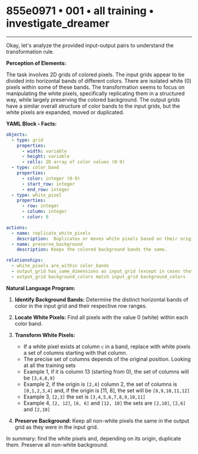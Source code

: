 # 855e0971 • 001 • all training • investigate_dreamer

---
Okay, let's analyze the provided input-output pairs to understand the transformation rule.

**Perception of Elements:**

The task involves 2D grids of colored pixels. The input grids appear to be divided into horizontal bands of different colors. There are isolated white (0) pixels within some of these bands. The transformation seems to focus on manipulating the white pixels, specifically replicating them in a structured way, while largely preserving the colored background. The output grids have a similar overall structure of color bands to the input grids, but the white pixels are expanded, moved or duplicated.

**YAML Block - Facts:**



```yaml
objects:
  - type: grid
    properties:
      - width: variable
      - height: variable
      - cells: 2D array of color values (0-9)
  - type: color_band
    properties:
      - color: integer (0-9)
      - start_row: integer
      - end_row: integer
  - type: white_pixel
    properties:
      - row: integer
      - column: integer
      - color: 0

actions:
  - name: replicate_white_pixels
    description:  Duplicates or moves white pixels based on their original position.
  - name: preserve_background
    description: Keeps the colored background bands the same.

relationships:
  - white_pixels are_within color_bands
  - output_grid has_same_dimensions as input_grid (except in cases that it doesn't)
  - output_grid background_colors match input_grid background_colors

```



**Natural Language Program:**

1. **Identify Background Bands:** Determine the distinct horizontal bands of color in the input grid and their respective row ranges.

2. **Locate White Pixels:** Find all pixels with the value 0 (white) within each color band.

3. **Transform White Pixels:**
    *   If a white pixel exists at column `c` in a band, replace with white pixels a set of columns starting with that column.
    *   The precise set of columns depends of the original position. Looking at all the training sets
    *   Example 1, if it is column 13 (starting from 0), the set of columns will be `[3,4,8,9]`
    *   Example 2, if the origin is `[2,4]` column 2, the set of columns is `[0,1,2,3,4]` and, if the origin is [11, 8], the set will be `[8,9,10,11,12]`
    *   Example 3, `[2,3]` the set is `[3,4,5,6,7,8,9,10,11]`
    *   Example 4, `[2, 12]`, `[6, 6]` and `[12, 10]` the sets are `[2,10]`, `[2,6]` and `[2,10]`

4. **Preserve Background:** Keep all non-white pixels the same in the output grid as they were in the input grid.

In summary: find the white pixels and, depending on its origin, duplicate them. Preserve all non-white background.

